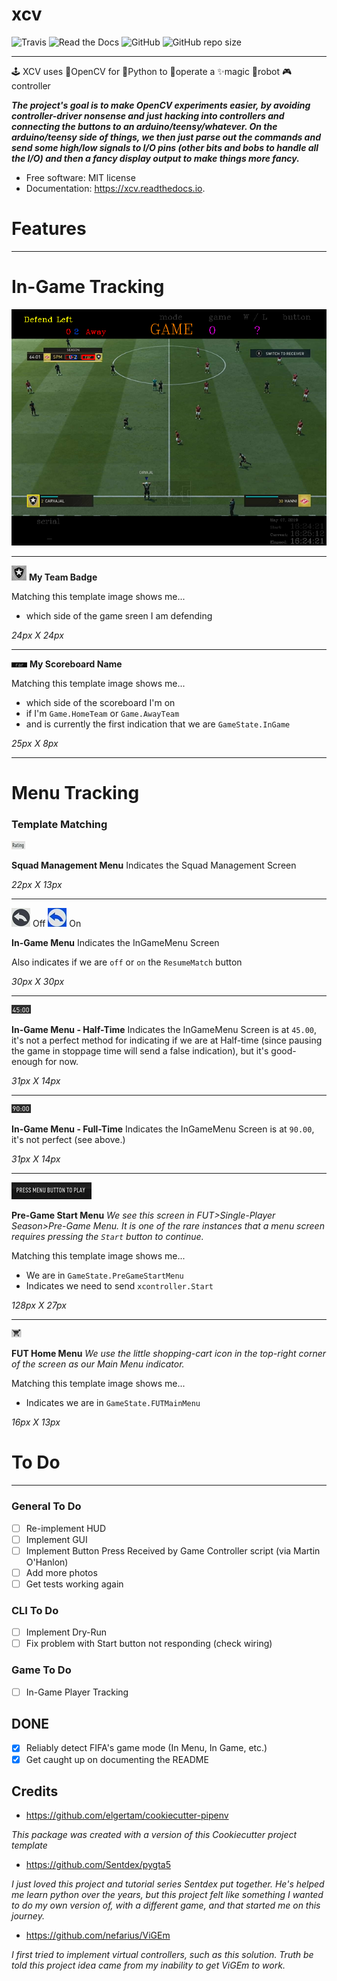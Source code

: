 
# xcv

![Travis](https://img.shields.io/travis/boo13/xcv.svg) ![Read the Docs](https://readthedocs.org/projects/xcv/badge/?version=latest) ![GitHub](https://img.shields.io/github/license/boo13/xcv) ![GitHub repo size](https://img.shields.io/github/repo-size/boo13/xcv)
___

🕹 XCV uses 👾OpenCV for 🐍Python to 👷‍operate a ✨magic 🤖robot 🎮controller


*__The project's goal is to make OpenCV experiments easier, by avoiding controller-driver nonsense and just hacking into controllers and connecting the buttons to an arduino/teensy/whatever. On the arduino/teensy side of things, we then just parse out the commands and send some high/low signals to I/O pins (other bits and bobs to handle all the I/O) and then a fancy display output to make things more fancy.__*


* Free software: MIT license
* Documentation: https://xcv.readthedocs.io.


# Features
--------

# In-Game Tracking
![sampleImage.png](/blog/images/sampleImage.png)
___
![myTeamBadge.jpg](/templates/myTeamBadge.jpg) **My Team Badge**

Matching this template image shows me...
* which side of the game sreen I am defending

_24px X 24px_

___
![myTeamScoreboardName.png](/templates/myTeamScoreboardName.png) **My Scoreboard Name**

Matching this template image shows me...
* which side of the scoreboard I'm on
* if I'm `Game.HomeTeam` or `Game.AwayTeam`
* and is currently the first indication that we are `GameState.InGame`

_25px X 8px_

---

# Menu Tracking

### Template Matching

![SquadManagement.png](/templates/SquadManagement.png)

**Squad Management Menu**
Indicates the Squad Management Screen

_22px X 13px_

___
![InGameMenu_ResumeMatch_Off.png](/templates/Menu/InGameMenu_ResumeMatch_Off.png) Off ![InGameMenu_ResumeMatch_On.png](/templates/Menu/InGameMenu_ResumeMatch_On.png) On

**In-Game Menu**
Indicates the InGameMenu Screen

Also indicates if we are `off` or `on` the `ResumeMatch` button

_30px X 30px_

___
![45min.png](/templates/45min.png)

**In-Game Menu - Half-Time**
Indicates the InGameMenu Screen is at `45.00`, it's not a perfect method for indicating if we are at Half-time (since pausing the game in stoppage time will send a false indication), but it's good-enough for now. 

_31px X 14px_

___

![90min.png](/templates/90min.png)

**In-Game Menu - Full-Time**
Indicates the InGameMenu Screen is at `90.00`, it's not perfect (see above.)


_31px X 14px_

___
![StartBtn.png](/templates/StartBtn.png)

**Pre-Game Start Menu**
_We see this screen in FUT>Single-Player Season>Pre-Game Menu. It is one of the rare instances that a menu screen requires pressing the `Start` button to continue._

Matching this template image shows me...
* We are in `GameState.PreGameStartMenu`
* Indicates we need to send `xcontroller.Start`

_128px X 27px_

___
![HomeMenu_Cart.png](/templates/HomeMenu_Cart.png)

**FUT Home Menu**
_We use the little shopping-cart icon in the top-right corner of the screen as our Main Menu indicator._

Matching this template image shows me...
* Indicates we are in `GameState.FUTMainMenu`

_16px X 13px_



# To Do
---
### General To Do
- [ ] Re-implement HUD
- [ ] Implement GUI
- [ ] Implement Button Press Received by Game Controller script (via Martin O'Hanlon)
- [ ] Add more photos
- [ ] Get tests working again

### CLI To Do
- [ ] Implement Dry-Run
- [ ] Fix problem with Start button not responding (check wiring)

### Game To Do
- [ ] In-Game Player Tracking

## DONE
- [X] Reliably detect FIFA's game mode (In Menu, In Game, etc.)  
- [X] Get caught up on documenting the README

Credits
-------
* <https://github.com/elgertam/cookiecutter-pipenv>
  
 _This package was created with a version of this Cookiecutter project template_

* <https://github.com/Sentdex/pygta5>
  
 _I just loved this project and tutorial series Sentdex put together. He's helped me learn python over the years, but this project felt like something I wanted to do my own version of, with a different game, and that started me on this journey._
   
* <https://github.com/nefarius/ViGEm>
  
 _I first tried to implement virtual controllers, such as this solution. Truth be told this project idea came from my inability to get ViGEm to work._